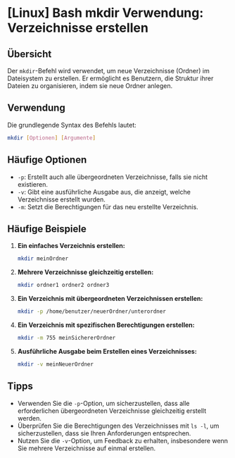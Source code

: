 # [Linux] Bash mkdir Verwendung: Verzeichnisse erstellen

## Übersicht
Der `mkdir`-Befehl wird verwendet, um neue Verzeichnisse (Ordner) im Dateisystem zu erstellen. Er ermöglicht es Benutzern, die Struktur ihrer Dateien zu organisieren, indem sie neue Ordner anlegen.

## Verwendung
Die grundlegende Syntax des Befehls lautet:

```bash
mkdir [Optionen] [Argumente]
```

## Häufige Optionen
- `-p`: Erstellt auch alle übergeordneten Verzeichnisse, falls sie nicht existieren.
- `-v`: Gibt eine ausführliche Ausgabe aus, die anzeigt, welche Verzeichnisse erstellt wurden.
- `-m`: Setzt die Berechtigungen für das neu erstellte Verzeichnis.

## Häufige Beispiele
1. **Ein einfaches Verzeichnis erstellen:**

   ```bash
   mkdir meinOrdner
   ```

2. **Mehrere Verzeichnisse gleichzeitig erstellen:**

   ```bash
   mkdir ordner1 ordner2 ordner3
   ```

3. **Ein Verzeichnis mit übergeordneten Verzeichnissen erstellen:**

   ```bash
   mkdir -p /home/benutzer/neuerOrdner/unterordner
   ```

4. **Ein Verzeichnis mit spezifischen Berechtigungen erstellen:**

   ```bash
   mkdir -m 755 meinSichererOrdner
   ```

5. **Ausführliche Ausgabe beim Erstellen eines Verzeichnisses:**

   ```bash
   mkdir -v meinNeuerOrdner
   ```

## Tipps
- Verwenden Sie die `-p`-Option, um sicherzustellen, dass alle erforderlichen übergeordneten Verzeichnisse gleichzeitig erstellt werden.
- Überprüfen Sie die Berechtigungen des Verzeichnisses mit `ls -l`, um sicherzustellen, dass sie Ihren Anforderungen entsprechen.
- Nutzen Sie die `-v`-Option, um Feedback zu erhalten, insbesondere wenn Sie mehrere Verzeichnisse auf einmal erstellen.